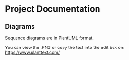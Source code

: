 # Project Documentation

## Diagrams

Sequence diagrams are in PlantUML format.

You can view the .PNG or copy the text into the edit box on: https://www.planttext.com/
